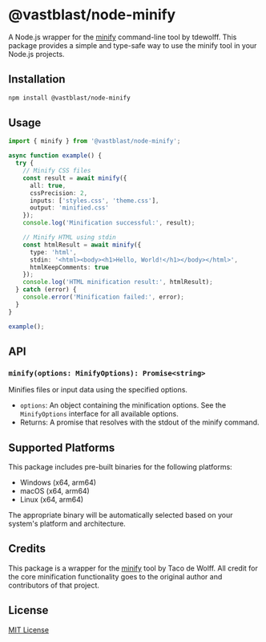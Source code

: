 # @vastblast/node-minify

A Node.js wrapper for the [minify](https://github.com/tdewolff/minify/) command-line tool by tdewolff. This package provides a simple and type-safe way to use the minify tool in your Node.js projects.

## Installation

```bash
npm install @vastblast/node-minify
```

## Usage

```typescript
import { minify } from '@vastblast/node-minify';

async function example() {
  try {
    // Minify CSS files
    const result = await minify({
      all: true,
      cssPrecision: 2,
      inputs: ['styles.css', 'theme.css'],
      output: 'minified.css'
    });
    console.log('Minification successful:', result);

    // Minify HTML using stdin
    const htmlResult = await minify({
      type: 'html',
      stdin: '<html><body><h1>Hello, World!</h1></body></html>',
      htmlKeepComments: true
    });
    console.log('HTML minification result:', htmlResult);
  } catch (error) {
    console.error('Minification failed:', error);
  }
}

example();
```

## API

### `minify(options: MinifyOptions): Promise<string>`

Minifies files or input data using the specified options.

- `options`: An object containing the minification options. See the `MinifyOptions` interface for all available options.
- Returns: A promise that resolves with the stdout of the minify command.

## Supported Platforms

This package includes pre-built binaries for the following platforms:

- Windows (x64, arm64)
- macOS (x64, arm64)
- Linux (x64, arm64)

The appropriate binary will be automatically selected based on your system's platform and architecture.

## Credits

This package is a wrapper for the [minify](https://github.com/tdewolff/minify/) tool by Taco de Wolff. All credit for the core minification functionality goes to the original author and contributors of that project.

## License

[MIT License](LICENSE)